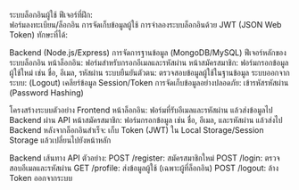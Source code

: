 ระบบล็อกอินผู้ใช้
ฟีเจอร์ที่ฝึก:   
ฟอร์มลงทะเบียน/ล็อกอิน
การจัดเก็บข้อมูลผู้ใช้
การจำลองระบบล็อกอินด้วย JWT (JSON Web Token)
ทักษะที่ได้:

Backend (Node.js/Express)
การจัดการฐานข้อมูล (MongoDB/MySQL)
ฟีเจอร์หลักของระบบล็อกอิน
หน้าล็อกอิน: ฟอร์มสำหรับกรอกอีเมลและรหัสผ่าน
หน้าสมัครสมาชิก: ฟอร์มกรอกข้อมูลผู้ใช้ใหม่ เช่น ชื่อ, อีเมล, รหัสผ่าน
ระบบยืนยันตัวตน: ตรวจสอบข้อมูลผู้ใช้ในฐานข้อมูล
ระบบออกจากระบบ: (Logout) เคลียร์ข้อมูล Session/Token
การจัดเก็บข้อมูลอย่างปลอดภัย: เข้ารหัสรหัสผ่าน (Password Hashing)

โครงสร้างระบบตัวอย่าง
Frontend
หน้าล็อกอิน:
ฟอร์มที่รับอีเมลและรหัสผ่าน แล้วส่งข้อมูลไป Backend ผ่าน API
หน้าสมัครสมาชิก:
ฟอร์มกรอกข้อมูล เช่น ชื่อ, อีเมล, และรหัสผ่าน แล้วส่งไป Backend
หลังจากล็อกอินสำเร็จ:
เก็บ Token (JWT) ใน Local Storage/Session Storage แล้วเปลี่ยนไปยังหน้าหลัก

Backend
เส้นทาง API ตัวอย่าง:
POST /register: สมัครสมาชิกใหม่
POST /login: ตรวจสอบอีเมลและรหัสผ่าน
GET /profile: ส่งข้อมูลผู้ใช้ (เฉพาะผู้ที่ล็อกอิน)
POST /logout: ล้าง Token ออกจากระบบ
